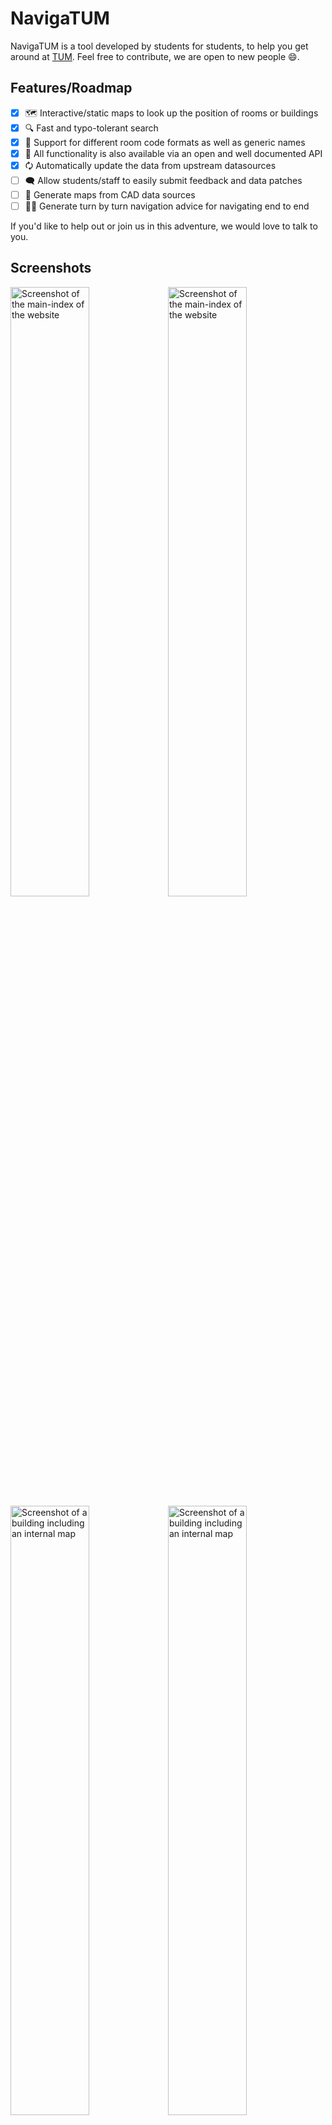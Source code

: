 # NavigaTUM

NavigaTUM is a tool developed by students for students, to help you get around at [TUM](https://tum.de).
Feel free to contribute, we are open to new people 😄.

## Features/Roadmap

- [x] 🗺️ Interactive/static maps to look up the position of rooms or buildings
- [x] 🔍 Fast and typo-tolerant search
- [x] 💾 Support for different room code formats as well as generic names
- [x] 🤖 All functionality is also available via an open and well documented API
- [x] 🗘 Automatically update the data from upstream datasources
- [ ] 🗨️ Allow students/staff to easily submit feedback and data patches
- [ ] 🏫 Generate maps from CAD data sources
- [ ] 🚶🏻 Generate turn by turn navigation advice for navigating end to end

If you'd like to help out or join us in this adventure, we would love to talk to you.

## Screenshots

<img alt="Screenshot of the main-index of the website" src="./resources/website-screenshots/main-index_light.png#gh-light-mode-only" width="50%"/><img alt="Screenshot of the main-index of the website" src="./resources/website-screenshots/main-index_dark.png#gh-dark-mode-only" width="50%"/><img alt="Screenshot of a building including an internal map" src="./resources/website-screenshots/building-with-internal-map_light.png#gh-light-mode-only" width="50%"/><img alt="Screenshot of a building including an internal map" src="./resources/website-screenshots/building-with-internal-map_dark.png#gh-dark-mode-only" width="50%"/>
<img alt="Screenshot of the search-page" src="./resources/website-screenshots/example-search_light.png#gh-light-mode-only" width="100%"/><img alt="Screenshot of the search-page" src="./resources/website-screenshots/example-search_dark.png#gh-dark-mode-only" width="100%"/>
<img alt="Screenshot of the navigation-page" src="./resources/website-screenshots/navigate_light.png#gh-light-mode-only" width="100%"/><img alt="Screenshot of the navigation-page" src="./resources/website-screenshots/navigate_dark.png#gh-dark-mode-only" width="100%"/>

## API Documentation and native clients

You can consume our API Documentation in two ways:

- Head over to [our Website](https://nav.tum.de/api) and look at the interactive documentation
- We also describe our API in an [OpenAPI 3.0](https://de.wikipedia.org/wiki/OpenAPI) compliant file.  
  You can find it [here](https://nav.tum.de/api/openapi.json).  
  Using this Specification you can generate your own client to access the API in the language of your choice.
  To do this head over to
  the [Swagger Editor](https://editor.swagger.io/?url=https://nav.tum.de/api/openapi.json)
  or other similar [OpenAPI tools](https://openapi.tools/).

> [!NOTE]
> The API is still under development, and we are open to Issues, Feature Requests or Pull Requests.

## Getting started

### Overview

NavigaTUM consists of three main parts + deployment resources.

Depending on what you want to work on, you **do not need to set up all of them**.

- `data/` contains the code to obtain and process the data
- `server/` contains the APIs written in Rust
- `webclient/` contains a JS based web-frontend for the API
- `map/` contains information about our own map, how to style it and how to run it
- `DEPLOYMENT.md` contains deployment related documentation

Let's go through them one by one, but first, you need to clone the repository:

```bash
git clone https://github.com/TUM-Dev/Navigatum.git
cd Navigatum
```

### Data Processing

In case you do not want to work on the data processing, you can instead
download the latest compiled files by running the server.

Otherwise, you can follow the steps in the [data documentation](data/README.md).

### Server

If you want to work only on the webclient (and not server or data), you don't need to set up the server.
You can instead either use the public API (see the [webclient documentation](webclient/README.md#Testing)) or use our
ready-made docker images to run the server locally:

```bash
docker compose -f docker-compose.local.yml up --build
```

> [!NOTE]
> We also need to run an incremental compilation for our server.
> The first compilation will be slow, afterward this will only take a bit of time.
> The local builds also run in `PROFILE=debug` to improve build-times.
>
> Not beating around the bush:
> Compilation times for the [`server`](./server) are a problem, but we are confident that
> these can be resolved via upstream language improvements such as
> [polonius](https://blog.rust-lang.org/inside-rust/2023/10/06/polonius-update.html), [cranelift](https://github.com/rust-lang/rustc_codegen_cranelift), [paralell-frontend](https://blog.rust-lang.org/2023/11/09/parallel-rustc.html),....


> [!NOTE]
> The **local** build will not deploy a full stack and **skips all geodata**.
> As such, the following services are not deployed as their initialisation work is heavy and likely not relevant:
> - [valhalla](https://github.com/valhalla/valhalla) (a routing service),
> - [nominatim](https://nominatim.org/) (for address geocoding)
> - [planetiler](https://github.com/onthegomap/planetiler) (for generating basemap tiles database of our tileserver)
> - [martin](https://github.com/maplibre/martin) (as it would not have any data to pull on)

Otherwise, you can follow the steps in the [server documentation](server/README.md).

### Webclient

Follow the steps in the [webclient documentation](webclient/README.md).
If you want to only run the webclient locally, you can skip the "Data" and "Server" steps above and use docker (as seen
above) or you can [edit the webclient configuration](webclient/README.md#testing) to point to production.

### Formatting

We have multiple programming languages in this repository, and we use different tools to format them.

since we use [pre-commit](https://pre-commit.com/) to format our code, you can install it in an virtual environment
with:

```bash
python3 -m venv venv
source venv/bin/activate
pip install -r data/requirements.txt -r server/test/requirements.txt -r requirements-dev.txt # for mypy the server and data requirements are needed
```

To format all files, run the following command:

```bash
pre-commit run --all-files
```

You can also automatically **format files on every commit** by running the following command:

```bash
pre-commit install
```

## License

All code is licensed under the GNU GPL v3:

This program is free software: you can redistribute it and/or modify
it under the terms of the GNU General Public License as published by
the Free Software Foundation, either version 3 of the License, or
(at your option) any later version.

This program is distributed in the hope that it will be useful,
but WITHOUT ANY WARRANTY; without even the implied warranty of
MERCHANTABILITY or FITNESS FOR A PARTICULAR PURPOSE. See the
GNU General Public License for more details.

You should have received a copy of the GNU General Public License
along with this program. If not, see <https://www.gnu.org/licenses/>.
